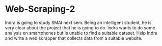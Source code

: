 # Web-Scraping-2

Indra is going to study SMAI next sem. Being an intelligent student, he is very clear about the
project that he is going to do. Indra wants to do some analysis on smartphones but is unable to
find a suitable dataset. Help Indra and write a web scrapper that collects data from a suitable website.
